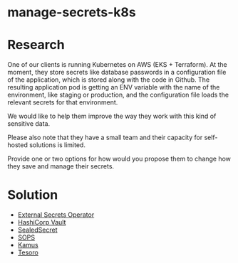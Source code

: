 # manage-secrets-k8s

# Research 
One of our clients is running Kubernetes on AWS (EKS + Terraform). At the moment, they store secrets like database passwords in a configuration file of the application, which is stored along with the code in Github. The resulting application pod is getting an ENV variable with the name of the environment, like staging or production, and the configuration file loads the relevant secrets for that environment.

We would like to help them improve the way they work with this kind of sensitive data.

Please also note that they have a small team and their capacity for self-hosted solutions is limited.

Provide one or two options for how would you propose them to change how they save and manage their secrets.

# Solution 
- [External Secrets Operator](https://github.com/rustamsariyev/manage-secrets-k8s/blob/main/eso/README.md)
- [HashiCorp Vault](https://github.com/rustamsariyev/manage-secrets-k8s/blob/main/vault/README.md)
- [SealedSecret](https://github.com/rustamsariyev/manage-secrets-k8s/blob/main/sealed-secrets/README.md)
- [SOPS](https://github.com/rustamsariyev/manage-secrets-k8s/blob/main/sops/README.md)
- [Kamus](https://github.com/rustamsariyev/manage-secrets-k8s/blob/main/kamus/README.md)
- [Tesoro](https://github.com/rustamsariyev/manage-secrets-k8s/blob/main/README.md)